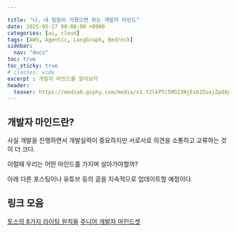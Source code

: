```yaml
---

title: "나, 내 팀원이 가졌으면 하는 개발자 마인드"
date: 2025-05-27 00:08:00 +0900
categories: [ai, cloud]
tags: [AWS, Agentic, LangGraph, Bedrock]
sidebar:
  nav: "docs"
toc: true
toc_sticky: true
# classes: wide
excerpt : 개발자 마인드를 알아보자
header:
  teaser: https://media0.giphy.com/media/v1.Y2lkPTc5MGI3NjExb2ZuajZpdXpkcGVtbW03NjRianh5Nm56bWkxZmJ3OHV2bnh1czgxMSZlcD12MV9pbnRlcm5hbF9naWZfYnlfaWQmY3Q9Zw/6aQ3Hy4i90nGdRnG8i/giphy.gif
---
```


## 개발자 마인드란?
사실 개발을 진행하면서 개발실력이 중요하지만 서로서로 의견을 소통하고 교류하는 것이 더 크다. 

이럴때 우리는 어떤 마인드를 가지며 살아가야할까?

아래 다른 포스팅이나 유튜브 등의 글을 지속적으로 업데이트할 예정이다.

## 링크 모음

[토스의 8가지 라이팅 원칙들](https://toss.tech/article/8-writing-principles-of-toss)
[주니어 개발자 마인드셋](https://pm-developer-justdoit.tistory.com/304)
